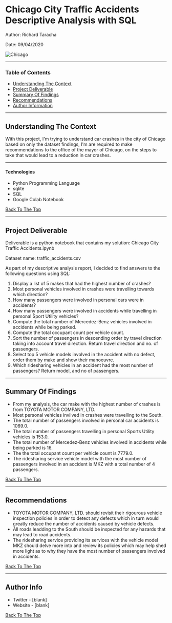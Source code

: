# Chicago City Traffic Accidents Descriptive Analysis with SQL
Author: Richard Taracha

Date: 09/04/2020

![Chicago](https://user-images.githubusercontent.com/67068918/92182827-4a09ab80-ee55-11ea-842e-6992cee71101.jpg)

---

### Table of Contents
- [Understanding The Context](#Understanding-The-Context)
- [Project Deliverable](#Project-Deliverable)
- [Summary Of Findings](#Summary-Of-Findings)
- [Recommendations](#Recommendations)
- [Author Information](#Author-Informationo)

---

## Understanding The Context

With this project, I'm trying to understand car crashes in the city of Chicago based on only the dataset findings, I'm are required to make recommendations to the office of the mayor of Chicago, on the steps to take that would lead to a reduction in car crashes.

---
#### Technologies

- Python Programming Language
- sqlite
- SQL
- Google Colab Notebook

[Back To The Top](#read-me-template)

---

## Project Deliverable
Deliverable is a python notebook that contains my solution: Chicago City Traffic Accidents.ipynb

Dataset name: traffic_accidents.csv

As part of my descriptive analysis report, I decided to find answers to the following questions using SQL:

1. Display a list of 5 makes that had the highest number of crashes?
2. Most personal vehicles involved in crashes were travelling towards which direction? 
3. How many passengers were involved in personal cars were in accidents?
4. How many passengers were involved in accidents while travelling in personal Sport Utility vehicles?
5. Compute the total number of Mercedez-Benz vehicles involved in accidents while being parked.
6. Compute the total occupant count per vehicle count.
7. Sort the number of passengers in descending order by travel direction taking into account travel direction. Return travel direction and no. of passengers.
8. Select top 5 vehicle models involved in the accident with no defect, order them by make and show their manoeuvre. 
9. Which ridesharing vehicles in an accident had the most number of passengers? Return model, and no of passengers.
---

## Summary Of Findings
- From my analysis, the car make with the highest number of crashes is from TOYOTA MOTOR COMPANY, LTD.
- Most personal vehicles invilved in crashes were travelling to the South.
- The total number of passengers involved in personal car accidents is 1069.0.
- The total number of passengers travelling in personal Sports Utility vehicles is 153.0.
- The total number of Mercedez-Benz vehicles involved in accidents while being parked is 16.
- The the total occupant count per vehicle count is 7779.0.
- The ridesharing service vehicle model with the most number of passengers involved in an accident is MKZ with a total number of 4 passengers.

[Back To The Top](#read-me-template)

---

## Recommendations
- TOYOTA MOTOR COMPANY, LTD. should revisit their rigourous vehicle inspection policies in order to detect any defects which in turn would greatly reduce the number of accidents caused by vehicle defects.
- All roads leadding to the South should be inspected for any hazards that may lead to road accidents.
- The ridesharing service providing its services with the vehicle model MKZ should delve more into and review its policies which may help shed more light as to why they have the most number of passengers involved in accidents.

[Back To The Top](#read-me-template)

---

## Author Info

- Twitter - [blank]
- Website - [blank]

[Back To The Top](#read-me-template)

